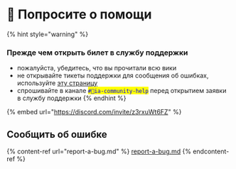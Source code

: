 # 📕 Попросите о помощи

{% hint style="warning" %}
### Прежде чем открыть билет в службу поддержки&#x20;

* пожалуйста, убедитесь, что вы прочитали всю вики
* не открывайте тикеты поддержки для сообщения об ошибках, используйте [эту страницу](report-a-bug.md)
* спрошивайте в канале <mark style="color:blue;">`#💬ia-community-help`</mark> перед открытием заявки в службу поддержки
{% endhint %}

{% embed url="https://discord.com/invite/z3rxuWt6FZ" %}

## Сообщить об ошибке

{% content-ref url="report-a-bug.md" %}
[report-a-bug.md](report-a-bug.md)
{% endcontent-ref %}
